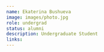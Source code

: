 ```yaml
---
name: Ekaterina Bushueva
image: images/photo.jpg
role: undergrad
status: alumni
description: Undergraduate Student
links:
---
```


